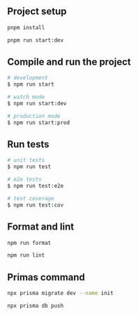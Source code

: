 ## Project setup

```bash
pnpm install
```

```bash
pnpm run start:dev
```

## Compile and run the project

```bash
# development
$ npm run start

# watch mode
$ npm run start:dev

# production mode
$ npm run start:prod
```

## Run tests

```bash
# unit tests
$ npm run test

# e2e tests
$ npm run test:e2e

# test coverage
$ npm run test:cov
```

## Format and lint

```bash
npm run format
```

```bash
npm run lint
```

## Primas command

```bash
npx prisma migrate dev --name init
```

```bash
npx prisma db push
```
